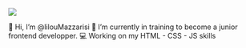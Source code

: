 [<img src="https://user-images.githubusercontent.com/106556634/209852778-f807344e-239a-4d9d-8317-17f0905802b0.png">](https://www.linkedin.com/in/lisa-mazzarisi/)

👋 Hi, I’m @lilouMazzarisi
🌱 I’m currently in training to become a junior frontend developper. 
💻 Working on my HTML - CSS - JS skills

